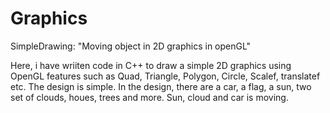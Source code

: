 # Graphics

SimpleDrawing: "Moving object in 2D graphics in openGL"

Here, i have wriiten code in C++ to draw a simple 2D graphics using OpenGL features such as Quad, Triangle, Polygon, Circle, Scalef, translatef etc.
The design is simple. In the design, there are a car, a flag, a sun, two set of clouds, houes, trees and more.
Sun, cloud and car is moving.
